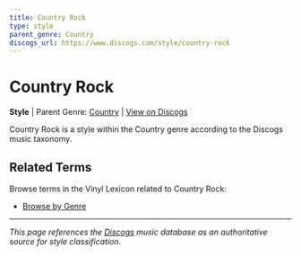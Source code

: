```yaml
---
title: Country Rock
type: style
parent_genre: Country
discogs_url: https://www.discogs.com/style/country-rock
---
```


# Country Rock

**Style** | Parent Genre: [Country](../genres/country.md) | [View on Discogs](https://www.discogs.com/style/country-rock)

Country Rock is a style within the Country genre according to the Discogs music taxonomy.

## Related Terms

Browse terms in the Vinyl Lexicon related to Country Rock:

- [Browse by Genre](../tags/genres.md)

---

*This page references the [Discogs](https://www.discogs.com/style/country-rock) music database as an authoritative source for style classification.*

